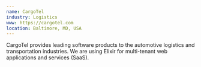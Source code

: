 ```yaml
---
name: CargoTel
industry: Logistics
www: https://cargotel.com
location: Baltimore, MD, USA
---
```

CargoTel provides leading software products to the automotive logistics and transportation industries. We are using Elixir for multi-tenant web applications and services (SaaS).

